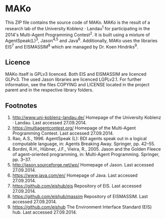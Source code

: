 # MAKo
This ZIP file contains the source code of MAKo. MAKo is the result of a research lab of the University Koblenz · Landau<sup>1</sup> for participating in the 2014's Multi-Agent Programming Contest<sup>2</sup>. It is built using a mixture of AgentSpeak(L)<sup>3</sup>, Jason<sup>4,5</sup> and Java<sup>6</sup>. Additionally, MAKo uses the libraries EIS<sup>7</sup> and EISMASSIM<sup>8</sup> which are managed by Dr. Koen Hindriks<sup>9</sup>.

## Licence
MAKo itself is GPLv3 licenced. Both EIS and EISMASSIM are licenced GLPv3. The used Jason libraries are licenced LGPLv2.1. For further information, see the files COPYING and LICENSE located in the project parent and in the respective library folders.

## Footnotes
1. http://www.uni-koblenz-landau.de/ Homepage of the University Koblenz · Landau. Last accessed 27.09.2014.
2. https://multiagentcontest.org/ Homepage of the Multi-Agent Programming Contest. Last accessed 27.09.2014.
3. Rao, A.S., 1996. AgentSpeak (L): BDI agents speak out in a logical computable language, in: Agents Breaking Away. Springer, pp. 42–55.
4. Bordini, R.H., Hübner, J.F., Vieira, R., 2005. Jason and the Golden Fleece of agent-oriented programming, in: Multi-Agent Programming. Springer, pp. 3–37.
5. http://jason.sourceforge.net/wp/ Homepage of Jason. Last accessed 27.09.2014.
6. https://www.java.com/en/ Homepage of Java. Last accessed 27.09.2014.
7. https://github.com/eishub/eis Repository of EIS. Last accessed 27.09.2014.
8. https://github.com/eishub/massim Repository of EISMASSIM. Last accessed 27.09.2014.
9. https://github.com/eishub The Environment Interface Standard (EIS) hub. Last accessed 27.09.2014.
